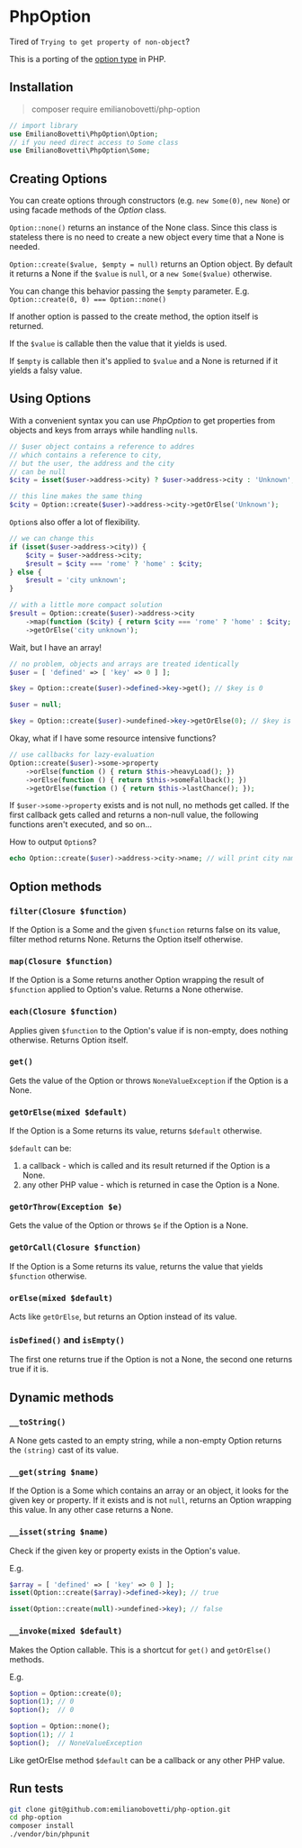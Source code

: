 PhpOption
=========

Tired of `Trying to get property of non-object`?

This is a porting of the [option type](https://en.wikipedia.org/wiki/Option_type) in PHP.

## Installation

> composer require emilianobovetti/php-option

```PHP
// import library
use EmilianoBovetti\PhpOption\Option;
// if you need direct access to Some class
use EmilianoBovetti\PhpOption\Some;
```

## Creating Options

You can create options through constructors (e.g. `new Some(0)`, `new None`) or using facade methods of the *Option* class.

`Option::none()` returns an instance of the None class. Since this class is stateless there is no need to create a new object every time that a None is needed.

`Option::create($value, $empty = null)` returns an Option object. By default it returns a None if the `$value` is `null`, or a `new Some($value)` otherwise.

You can change this behavior passing the `$empty` parameter.
E.g. `Option::create(0, 0) === Option::none()`

If another option is passed to the create method, the option itself is returned.

If the `$value` is callable then the value that it yields is used.

If `$empty` is callable then it's applied to `$value` and a None is returned if it yields a falsy value.

## Using Options

With a convenient syntax you can use *PhpOption* to get properties from objects and keys from arrays while handling `null`s.

```PHP
// $user object contains a reference to addres
// which contains a reference to city,
// but the user, the address and the city
// can be null
$city = isset($user->address->city) ? $user->address->city : 'Unknown';

// this line makes the same thing
$city = Option::create($user)->address->city->getOrElse('Unknown');
```

`Option`s also offer a lot of flexibility.

```PHP
// we can change this
if (isset($user->address->city)) {
    $city = $user->address->city;
    $result = $city === 'rome' ? 'home' : $city;
} else {
    $result = 'city unknown';
}

// with a little more compact solution
$result = Option::create($user)->address->city
    ->map(function ($city) { return $city === 'rome' ? 'home' : $city; })
    ->getOrElse('city unknown');
```

Wait, but I have an array!

```PHP
// no problem, objects and arrays are treated identically
$user = [ 'defined' => [ 'key' => 0 ] ];

$key = Option::create($user)->defined->key->get(); // $key is 0

$user = null;

$key = Option::create($user)->undefined->key->getOrElse(0); // $key is 0 again
```

Okay, what if I have some resource intensive functions?

```PHP
// use callbacks for lazy-evaluation
Option::create($user)->some->property
    ->orElse(function () { return $this->heavyLoad(); })
    ->orElse(function () { return $this->someFallback(); })
    ->getOrElse(function () { return $this->lastChance(); });
```

If `$user->some->property` exists and is not null, no methods get called.
If the first callback gets called and returns a non-null value, the following functions aren't executed, and so on...

How to output `Option`s?
```PHP
echo Option::create($user)->address->city->name; // will print city name or empty string
```

## Option methods

### `filter(Closure $function)`
If the Option is a Some and the given `$function` returns false on its value, filter method returns None.
Returns the Option itself otherwise.

### `map(Closure $function)`
If the Option is a Some returns another Option wrapping the result of `$function` applied to Option's value.
Returns a None otherwise.

### `each(Closure $function)`
Applies given `$function` to the Option's value if is non-empty, does nothing otherwise.
Returns Option itself.

### `get()`
Gets the value of the Option or throws `NoneValueException` if the Option is a None.

### `getOrElse(mixed $default)`
If the Option is a Some returns its value, returns `$default` otherwise.

`$default` can be:
1. a callback - which is called and its result returned if the Option is a None.
2. any other PHP value - which is returned in case the Option is a None.

### `getOrThrow(Exception $e)`
Gets the value of the Option or throws `$e` if the Option is a None.

### `getOrCall(Closure $function)`
If the Option is a Some returns its value, returns the value that yields `$function` otherwise.

### `orElse(mixed $default)`
Acts like `getOrElse`, but returns an Option instead of its value.

### `isDefined()` and `isEmpty()`
The first one returns true if the Option is not a None, the second one returns true if it is.

## Dynamic methods

### `__toString()`
A None gets casted to an empty string, while a non-empty Option returns the `(string)` cast of its value.

### `__get(string $name)`
If the Option is a Some which contains an array or an object, it looks for the given key or property.
If it exists and is not `null`, returns an Option wrapping this value.
In any other case returns a None.

### `__isset(string $name)`
Check if the given key or property exists in the Option's value.

E.g.
```PHP
$array = [ 'defined' => [ 'key' => 0 ] ];
isset(Option::create($array)->defined->key); // true

isset(Option::create(null)->undefined->key); // false
```

### `__invoke(mixed $default)`
Makes the Option callable.
This is a shortcut for `get()` and `getOrElse()` methods.

E.g.
```PHP
$option = Option::create(0);
$option(1); // 0
$option();  // 0

$option = Option::none();
$option(1); // 1
$option();  // NoneValueException
```

Like getOrElse method `$default` can be a callback or any other PHP value.

## Run tests

```bash
git clone git@github.com:emilianobovetti/php-option.git
cd php-option
composer install
./vendor/bin/phpunit
```
